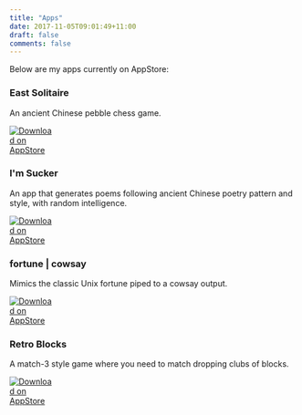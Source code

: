 ```yaml
---
title: "Apps"
date: 2017-11-05T09:01:49+11:00
draft: false
comments: false
---
```


Below are my apps currently on AppStore:

### East Solitaire

An ancient Chinese pebble chess game.

[<img src="/images/download_on_appstore.svg" style="max-width:15%;min-width:40px;" alt="Download on AppStore" />](https://itunes.apple.com/app/east-solitaire/id1244283234)

### I'm Sucker

An app that generates poems following ancient Chinese poetry pattern and style, with random intelligence.

[<img src="/images/download_on_appstore.svg" style="max-width:15%;min-width:40px;" alt="Download on AppStore" />](https://itunes.apple.com/app/wo-shi-sao-ke/id963419023?mt=8)

### fortune | cowsay

Mimics the classic Unix fortune piped to a cowsay output.

[<img src="/images/download_on_appstore.svg" style="max-width:15%;min-width:40px;" alt="Download on AppStore" />](https://itunes.apple.com/app/fortune-cowsay/id1016269563?mt=8)

### Retro Blocks

A match-3 style game where you need to match dropping clubs of blocks.

[<img src="/images/download_on_appstore.svg" style="max-width:15%;min-width:40px;" alt="Download on AppStore" />](https://itunes.apple.com/us/app/retro-blocks/id917655100?mt=8)
